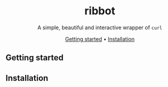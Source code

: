 <!-- markdownlint-configure-file {
  "MD013": {
    "code_blocks": false,
    "tables": false
  },
  "MD033": false,
  "MD041": false
} -->

<div align="center">

<!-- <img src="quicktable_logo.png" alt="Quicktable logo; A 2x2 black grid with a yellow background"> -->

# ribbot

A simple, beautiful and interactive wrapper of `curl`

[Getting started](#getting-started) •
[Installation](#installation)

</div>

## Getting started

<!-- [![asciicast](https://asciinema.org/a/0SGXgIst0w6SrS2CE6t8MK98r.svg)](https://asciinema.org/a/0SGXgIst0w6SrS2CE6t8MK98r) -->

## Installation

</div>
